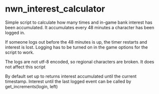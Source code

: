 # nwn_interest_calculator
Simple script to calculate how many times and in-game bank interest has been accumulated. It accumulates every 48 minutes a character has been logged in. 

If someone logs out before the 48 minutes is up, the timer restarts and interest is lost. Logging has to be turned on in the game options for the script to work.

The logs are not utf-8 encoded, so regional characters are broken. It does not affect this script

By default set up to returns interest accumulated until the current timestamp. Interest until the last logged event can be called by get_increments(login, left)
